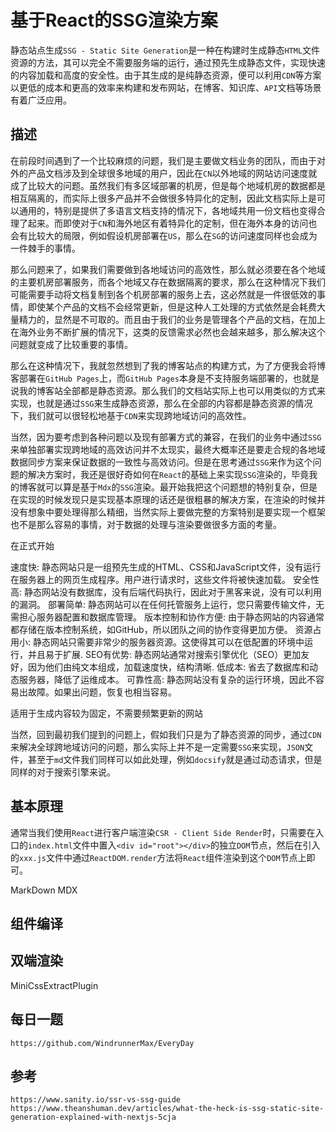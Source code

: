 # 基于React的SSG渲染方案
静态站点生成`SSG - Static Site Generation`是一种在构建时生成静态`HTML`文件资源的方法，其可以完全不需要服务端的运行，通过预先生成静态文件，实现快速的内容加载和高度的安全性。由于其生成的是纯静态资源，便可以利用`CDN`等方案以更低的成本和更高的效率来构建和发布网站，在博客、知识库、`API`文档等场景有着广泛应用。


## 描述
在前段时间遇到了一个比较麻烦的问题，我们是主要做文档业务的团队，而由于对外的产品文档涉及到全球很多地域的用户，因此在`CN`以外地域的网站访问速度就成了比较大的问题。虽然我们有多区域部署的机房，但是每个地域机房的数据都是相互隔离的，而实际上很多产品并不会做很多特异化的定制，因此文档实际上是可以通用的，特别是提供了多语言文档支持的情况下，各地域共用一份文档也变得合理了起来。而即使对于`CN`和海外地区有着特异化的定制，但在海外本身的访问也会有比较大的局限，例如假设机房部署在`US`，那么在`SG`的访问速度同样也会成为一件棘手的事情。

那么问题来了，如果我们需要做到各地域访问的高效性，那么就必须要在各个地域的主要机房部署服务，而各个地域又存在数据隔离的要求，那么在这种情况下我们可能需要手动将文档复制到各个机房部署的服务上去，这必然就是一件很低效的事情，即使某个产品的文档不会经常更新，但是这种人工处理的方式依然是会耗费大量精力的，显然是不可取的。而且由于我们的业务是管理各个产品的文档，在加上在海外业务不断扩展的情况下，这类的反馈需求必然也会越来越多，那么解决这个问题就变成了比较重要的事情。

那么在这种情况下，我就忽然想到了我的博客站点的构建方式，为了方便我会将博客部署在`GitHub Pages`上，而`GitHub Pages`本身是不支持服务端部署的，也就是说我的博客站全部都是静态资源。那么我们的文档站实际上也可以用类似的方式来实现，也就是通过`SSG`来生成静态资源，那么在全部的内容都是静态资源的情况下，我们就可以很轻松地基于`CDN`来实现跨地域访问的高效性。

当然，因为要考虑到各种问题以及现有部署方式的兼容，在我们的业务中通过`SSG`来单独部署实现跨地域的高效访问并不太现实，最终大概率还是要走合规的各地域数据同步方案来保证数据的一致性与高效访问。但是在思考通过`SSG`来作为这个问题的解决方案时，我还是很好奇如何在`React`的基础上来实现`SSG`渲染的，毕竟我的博客就可以算是基于`Mdx`的`SSG`渲染。最开始我把这个问题想的特别复杂，但是在实现的时候发现只是实现基本原理的话还是很粗暴的解决方案，在渲染的时候并没有想象中要处理得那么精细，当然实际上要做完整的方案特别是要实现一个框架也不是那么容易的事情，对于数据的处理与渲染要做很多方面的考量。

在正式开始

速度快: 静态网站只是一组预先生成的HTML、CSS和JavaScript文件，没有运行在服务器上的网页生成程序。用户进行请求时，这些文件将被快速加载。
安全性高: 静态网站没有数据库，没有后端代码执行，因此对于黑客来说，没有可以利用的漏洞。
部署简单: 静态网站可以在任何托管服务上运行，您只需要传输文件，无需担心服务器配置和数据库管理。
版本控制和协作方便: 由于静态网站的内容通常都存储在版本控制系统，如GitHub，所以团队之间的协作变得更加方便。
资源占用小: 静态网站只需要非常少的服务器资源。这使得其可以在低配置的环境中运行，并且易于扩展.
SEO有优势: 静态网站通常对搜索引擎优化（SEO）更加友好，因为他们由纯文本组成，加载速度快，结构清晰.
低成本: 省去了数据库和动态服务器，降低了运维成本。
可靠性高: 静态网站没有复杂的运行环境，因此不容易出故障。如果出问题，恢复也相当容易。


适用于生成内容较为固定，不需要频繁更新的网站

当然，回到最初我们提到的问题上，假如我们只是为了静态资源的同步，通过`CDN`来解决全球跨地域访问的问题，那么实际上并不是一定需要`SSG`来实现，`JSON`文件，甚至于`md`文件我们同样可以如此处理，例如`docsify`就是通过动态请求，但是同样的对于搜索引擎来说。

## 基本原理
通常当我们使用`React`进行客户端渲染`CSR - Client Side Render`时，只需要在入口的`index.html`文件中置入`<div id="root"></div>`的独立`DOM`节点，然后在引入的`xxx.js`文件中通过`ReactDOM.render`方法将`React`组件渲染到这个`DOM`节点上即可。



MarkDown MDX


## 组件编译



## 双端渲染

MiniCssExtractPlugin

## 每日一题

```
https://github.com/WindrunnerMax/EveryDay
```

## 参考

```
https://www.sanity.io/ssr-vs-ssg-guide
https://www.theanshuman.dev/articles/what-the-heck-is-ssg-static-site-generation-explained-with-nextjs-5cja
```
